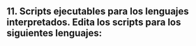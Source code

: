## 11. Scripts ejecutables para los lenguajes interpretados. Edita los scripts para los siguientes lenguajes:
